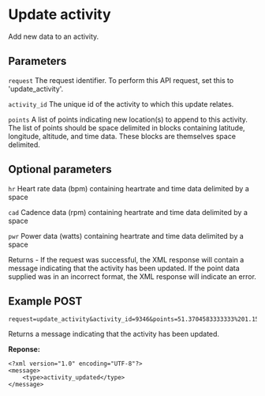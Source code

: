 Update activity
====

Add new data to an activity.

Parameters
---

`request`
The request identifier. To perform this API request, set this to 'update_activity'.

`activity_id`
The unique id of the activity to which this update relates.

`points`
A list of points indicating new location(s) to append to this activity. The list of points should be space delimited in blocks containing latitude, longitude, altitude, and time data. These blocks are themselves space delimited.

Optional parameters
---
`hr`
Heart rate data (bpm) containing heartrate and time data delimited by a space

`cad`
Cadence data (rpm) containing heartrate and time data delimited by a space

`pwr`
Power data (watts) containing heartrate and time data delimited by a space

Returns - If the request was successful, the XML response will contain a message indicating that the activity has been updated. If the point data supplied was in an incorrect format, the XML response will indicate an error.

Example POST
---
```
request=update_activity&activity_id=9346&points=51.3704583333333%201.15737333333333%201.345%201198052842%2051.3704586%201.1573741%201.345%201198052844hr=80%201198052842%2090%201198052848&cad=33%201198052842%2044%201198052848&pwr=110%201198052842%20125%201198052848
```

Returns a message indicating that the activity has been updated.

**Reponse:**
```
<?xml version="1.0" encoding="UTF-8"?>
<message>
	<type>activity_updated</type>
</message>
```
